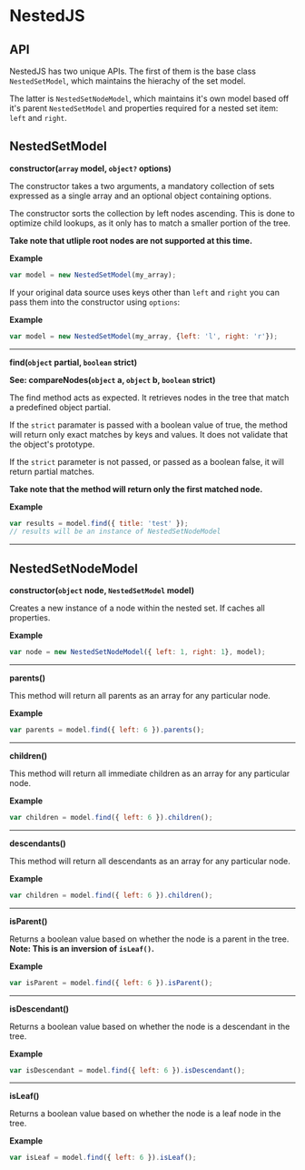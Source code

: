 NestedJS
========

API
----

NestedJS has two unique APIs.
The first of them is the base class `NestedSetModel`, which maintains
the hierachy of the set model.

The latter is `NestedSetNodeModel`, which maintains it's own model based
off it's parent `NestedSetModel` and properties required for a nested set
item: `left` and `right`.

NestedSetModel
----

**constructor(`array` model, `object?` options)**

The constructor takes a two arguments, a mandatory collection of sets
expressed as a single array and an optional object containing options.

The constructor sorts the collection by left nodes ascending.
This is done to optimize child lookups, as it only has to match
a smaller portion of the tree.

__Take note that utliple root nodes are not supported at this time.__

**Example**
```javascript
var model = new NestedSetModel(my_array);
```

If your original data source uses keys other than `left` and `right` you can pass them into the constructor using `options`:

**Example**
```javascript
var model = new NestedSetModel(my_array, {left: 'l', right: 'r'});
```
----

**find(`object` partial, `boolean` strict)**

__See: compareNodes(`object` a, `object` b, `boolean` strict)__

The find method acts as expected. It retrieves nodes in the tree that
match a predefined object partial.

If the `strict` paramater is passed with a boolean value of true, the
method will return only exact matches by keys and values.
It does not validate that the object's prototype.

If the `strict` parameter is not passed, or passed as a boolean false,
it will return partial matches.

__Take note that the method will return only the first matched node.__

**Example**
```javascript
var results = model.find({ title: 'test' });
// results will be an instance of NestedSetNodeModel
```

----

NestedSetNodeModel
----

**constructor(`object` node, `NestedSetModel` model)**

Creates a new instance of a node within the nested set.
If caches all properties.

**Example**
```javascript
var node = new NestedSetNodeModel({ left: 1, right: 1}, model);
```

----

**parents()**

This method will return all parents as an array for any particular node.

**Example**
```javascript
var parents = model.find({ left: 6 }).parents();
```

----

**children()**

This method will return all immediate children as an array for any particular node.

**Example**
```javascript
var children = model.find({ left: 6 }).children();
```

----


**descendants()**

This method will return all descendants as an array for any particular node.

**Example**
```javascript
var children = model.find({ left: 6 }).children();
```

----

**isParent()**

Returns a boolean value based on whether the node is a parent in the tree.
__Note: This is an inversion of `isLeaf()`.__

**Example**
```javascript
var isParent = model.find({ left: 6 }).isParent();
```

----

**isDescendant()**

Returns a boolean value based on whether the node is a descendant in the tree.

**Example**
```javascript
var isDescendant = model.find({ left: 6 }).isDescendant();
```

----

**isLeaf()**

Returns a boolean value based on whether the node is a leaf node in the tree.

**Example**
```javascript
var isLeaf = model.find({ left: 6 }).isLeaf();
```
